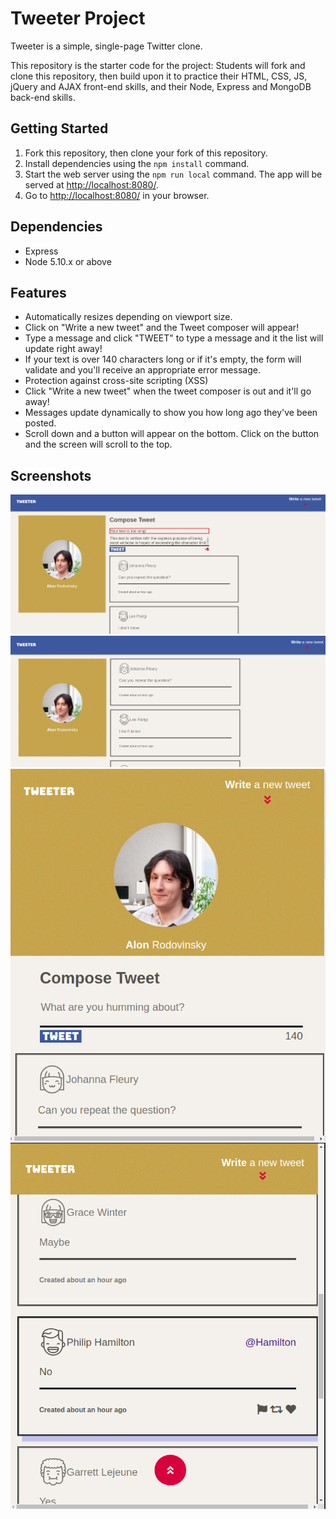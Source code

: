 # Tweeter Project

Tweeter is a simple, single-page Twitter clone.

This repository is the starter code for the project: Students will fork and clone this repository, then build upon it to practice their HTML, CSS, JS, jQuery and AJAX front-end skills, and their Node, Express and MongoDB back-end skills.

## Getting Started

1. Fork this repository, then clone your fork of this repository.
2. Install dependencies using the `npm install` command.
3. Start the web server using the `npm run local` command. The app will be served at <http://localhost:8080/>.
4. Go to <http://localhost:8080/> in your browser.

## Dependencies

- Express
- Node 5.10.x or above

## Features

* Automatically resizes depending on viewport size.
* Click on "Write a new tweet" and the Tweet composer will appear!
* Type a message and click "TWEET" to type a message and it the list will update right away!
* If your text is over 140 characters long or if it's empty, the form will validate and you'll receive an appropriate error message.
* Protection against cross-site scripting (XSS)
* Click "Write a new tweet" when the tweet composer is out and it'll go away!
* Messages update dynamically to show you how long ago they've been posted.
* Scroll down and a button will appear on the bottom. Click on the button and the screen will scroll to the top.

## Screenshots

!["Error message when over the character limit of 140"](https://github.com/RodoMark/tweeter/blob/main/docs/character-limit.png?raw=true)
!["Screenshot of the new Tweet form being hiddden"](https://github.com/RodoMark/tweeter/blob/main/docs/form-hidden.png?raw=true)
!["Layout automatically adjusts depending on viewport size"](https://github.com/RodoMark/tweeter/blob/main/docs/mobile-view.png?raw=true)
!["Button at the bottom that scrolls you to the top when pressed"](https://github.com/RodoMark/tweeter/blob/main/docs/scolltop.png?raw=true)
